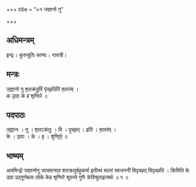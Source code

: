 +++
title = "०१ जज्ञानो नु"

+++
## अधिमन्त्रम्
इन्द्रः। कुरुसुतिः काण्वः। गायत्री।

## मन्त्रः
ज॒ज्ञा॒नो नु श॒तक्र॑तु॒र्वि पृ॑च्छ॒दिति॑ मा॒तर॑म् ।  
क उ॒ग्राः के ह॑ शृण्विरे ॥

## पदपाठः
ज॒ज्ञा॒नः । नु । श॒तऽक्र॑तुः । वि । पृ॒च्छ॒त् । इति॑ । मा॒तर॑म् ।  
के । उ॒ग्राः । के । ह॒ । शृ॒ण्वि॒रे॒ ॥

## भाष्यम्
अयमिन्द्रो जज्ञानोनु जायमानएव शतक्रतुर्बहुकर्मा इतीत्थं मातरं स्वजननीं विपृच्छत् विपृच्छति । किमिति के उग्रा उद्गूर्णबला लोके केह शृण्विरे श्रूयन्ते गुणैः केविश्रुताइत्यर्थः ॥ १ ॥